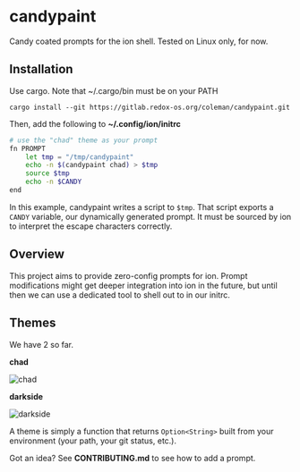 # candypaint

Candy coated prompts for the ion shell. Tested on Linux only, for now.

## Installation

Use cargo. Note that ~/.cargo/bin must be on your PATH

```
cargo install --git https://gitlab.redox-os.org/coleman/candypaint.git
```

Then, add the following to **~/.config/ion/initrc**

```sh
# use the "chad" theme as your prompt
fn PROMPT
    let tmp = "/tmp/candypaint"
    echo -n $(candypaint chad) > $tmp
    source $tmp
    echo -n $CANDY
end
```

In this example, candypaint writes a script to `$tmp`. That script exports a 
`CANDY` variable, our dynamically generated prompt. It must be sourced by ion
to interpret the escape characters correctly.

## Overview

This project aims to provide zero-config prompts for ion. Prompt modifications
might get deeper integration into ion in the future, but until then we can use
a dedicated tool to shell out to in our initrc.

## Themes

We have 2 so far.

**chad**

![chad](assets/chad.png)


**darkside**

![darkside](assets/darkside.png)


A theme is simply a function that returns `Option<String>` built from your 
environment (your path, your git status, etc.). 

Got an idea? See **CONTRIBUTING.md** to see how to add a prompt.

